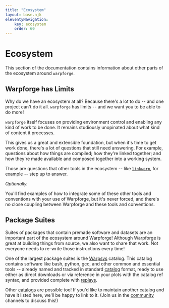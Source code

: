 ```yaml
---
title: "Ecosystem"
layout: base.njk
eleventyNavigation:
    key: ecosystem
    order: 60
---
```


Ecosystem
=========

This section of the documentation contains information about other parts of the ecosystem around `warpforge`.



Warpforge has Limits
--------------------

Why do we have an ecosystem at all?
Because there's a lot to do -- and one project can't do it all.
`warpforge` has limits -- and we want you to be able to do more!

`warpforge` itself focuses on providing environment control and enabling any kind of work to be done.
It remains studiously unopinated about what kind of content it processes.

This gives us a great and extensible foundation, but when it's time to get work done,
there's a lot of questions that still need answering.
For example, questions about how things are compiled; how they're linked together;
and how they're made available and composed together into a working system.

Those are questions that other tools in the ecosystem -- like [`linkwarp`](./linkwarp/), for example --
step up to answer.

_Optionally._

You'll find examples of how to integrate some of these other tools and conventions with your use of Warpforge,
but it's never forced, and there's no close coupling between Warpforge and these tools and conventions.



Package Suites
--------------

Suites of packages that contain premade software and datasets are an important part of the ecosystem around Warpforge!
Although Warpforge is great at building things from source, we also want to share that work.
Not everyone needs to re-write those instructions every time!

One of the largest package suites is the [Warpsys](./warpsys/) catalog.
This catalog contains software like bash, python, gcc, and other common and essential tools --
already named and tracked in standard [catalog](/glossary.md#catalog) format,
ready to use either as direct downloads or via reference in your plots with the catalog ref syntax,
and provided complete with [replays](/glossary.md#replay).

Other [catalogs](/glossary.md#catalog) are possible too!
If you'd like to maintain another catalog and have it listed here, we'll be happy to link to it.
(Join us in the [community](/community.md) channels to discuss this!)

